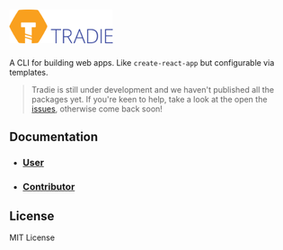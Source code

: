 # <a href="https://github.com/jameslnewell/tradie"><img alt="tradie" src="./logo.png" height="60px" /></a>

A CLI for building web apps. Like `create-react-app` but configurable via templates.

> Tradie is still under development and we haven't published all the packages yet. If you're keen to help, take a look at the open the [issues](https://github.com/jameslnewell/tradie-v4/issues), otherwise come back soon!

## Documentation

- ### [User](packages/tradie)
- ### [Contributor](docs/contributing.md)

## License

MIT License